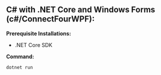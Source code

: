## C# with .NET Core and Windows Forms (c#/ConnectFourWPF):
**Prerequisite Installations:** 
- .NET Core SDK

**Command:**
```
dotnet run
```
